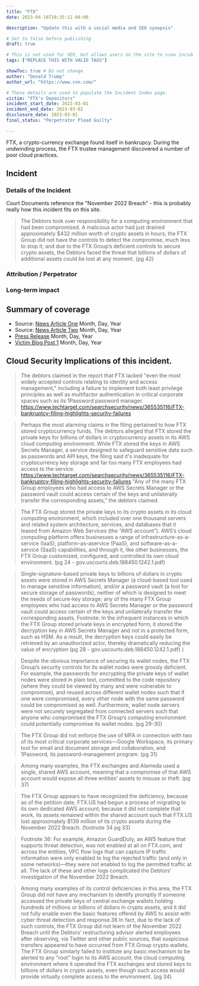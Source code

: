 ```yaml
---
title: "FTX"
date: 2023-04-16T10:35:11-04:00

description: "Update this with a social media and SEO synopsis"

# Set to false before publishing
draft: true

# This is not used for SEO, but allows users on the site to view incidents by keyword
tags: ["REPLACE THIS WITH VALID TAGS"]

showToc: true # Do not change
author: "Donald Trump"
author_url: "https://www.cnn.com/"

# These details are used to populate the Incident Index page.
victim: "FTX's Depositors"
incident_start_date: 2023-03-01
incident_end_date: 2023-03-02
disclosure_date: 2023-03-01
final_status: "Perpetrator Plead Guilty"

---
```



FTX, a crypto-currency exchange found itself in bankrupcy. During the undwinding process, the FTX trustee management discovered a number of poor cloud practices.

<!--more--> <!-- This separates the synopsis from the main body -->

## Incident

### Details of the Incident

Court Documents reference the "November 2022 Breach" - this is probably really how this incident fits on this site.


> The Debtors took over responsibility for a computing environment that had
been compromised. A malicious actor had just drained approximately $432
million worth of crypto assets in hours; the FTX Group did not have the
controls to detect the compromise, much less to stop it; and due to the FTX
Group’s deficient controls to secure crypto assets, the Debtors faced the threat
that billions of dollars of additional assets could be lost at any moment. (pg 42)

### Attribution / Perpetrator

### Long-term impact

## Summary of coverage
* Source: [News Article One](FIXME) Month, Day, Year
* Source: [News Article Two](FIXME) Month, Day, Year
* [Press Release](FIXME) Month, Day, Year
* [Victim Blog Post 1](FIXME) Month, Day, Year

## Cloud Security Implications of this incident.


> The debtors claimed in the report that FTX lacked "even the most widely accepted controls relating to identity and access management," including a failure to implement both least privilege principles as well as multifactor authentication in critical corporate spaces such as its 1Password password manager. https://www.techtarget.com/searchsecurity/news/365535116/FTX-bankruptcy-filing-highlights-security-failures

> Perhaps the most alarming claims in the filing pertained to how FTX stored cryptocurrency funds. The debtors alleged that FTX stored the private keys for billions of dollars in cryptocurrency assets in its AWS cloud computing environment. While FTX stored the keys in AWS Secrets Manager, a service designed to safeguard sensitive data such as passwords and API keys, the filing said it's inadequate for cryptocurrency key storage and far too many FTX employees had access to the service. https://www.techtarget.com/searchsecurity/news/365535116/FTX-bankruptcy-filing-highlights-security-failures
> "Any of the many FTX Group employees who had access to AWS Secrets Manager or the password vault could access certain of the keys and unilaterally transfer the corresponding assets," the debtors claimed.


> The FTX Group stored the private keys to its crypto assets in its cloud computing environment, which included over one thousand servers and related system architecture, services, and databases that it leased from Amazon Web Services (the “AWS account”). AWS’s cloud computing platform offers businesses a range of infrastructure-as-a-service (IaaS), platform-as-aservice (PaaS), and software-as-a-service (SaaS) capabilities, and through it, like other businesses, the FTX Group customized, configured, and controlled its own cloud environment. (pg 24 - gov.uscourts.deb.188450.1242.1.pdf)

> Single-signature-based private keys to billions of dollars in crypto assets were stored in AWS Secrets Manager (a cloud-based tool used to manage sensitive information), and/or a password vault (a tool for secure storage of passwords), neither of which is designed to meet the needs of secure-key storage; any of the many FTX Group employees who had access to AWS Secrets Manager or the password vault could access certain of the keys and unilaterally transfer the corresponding assets. Footnote: In the infrequent instances in which the FTX Group stored private keys in encrypted form, it stored the decryption key in AWS Secrets Manager and not in a protected form, such as HSM. As a result, the decryption keys could easily be retrieved by an unauthorized actor, thereby dramatically reducing the value of encryption (pg 28 - gov.uscourts.deb.188450.1242.1.pdf) )



> Despite the obvious importance of securing its wallet nodes, the FTX Group’s security controls for its wallet nodes were grossly deficient. For example, the passwords for encrypting the private keys of wallet nodes were stored in plain text, committed to the code repository (where they could be viewed by many and were vulnerable to compromise), and reused across different wallet nodes such that if one were compromised, every other node with the same password could be compromised as well. Furthermore, wallet node servers were not securely segregated from connected servers such that anyone who compromised the FTX Group’s computing environment could potentially compromise its wallet nodes. (pg 29-30)


> The FTX Group did not enforce the use of MFA in connection with two of its most critical corporate services—Google Workspace, its primary tool for email and document storage and collaboration, and 1Password, its password-management program. (pg 31)


> Among many examples, the FTX exchanges and Alameda used a single, shared AWS account, meaning that a compromise of that AWS account would expose all three entities’ assets to misuse or theft. (pg 37)

> The FTX Group appears to have recognized the deficiency, because as of the petition date, FTX.US had begun a process of migrating to its own dedicated AWS account; because it did not complete that work, its assets remained within the shared account such that FTX.US lost approximately $139 million of its crypto assets during the November 2022 Breach. (footnote 34 pg 33)

> Footnote 36: For example, Amazon GuardDuty, an AWS feature that supports threat detection, was not enabled at all on FTX.com, and across the entities, VPC flow logs that can capture IP traffic information were only enabled to log the rejected traffic (and only in some networks)—they were not enabled to log the permitted traffic at all. The lack of these and other logs complicated the Debtors’ investigation of the November 2022 Breach.

> Among many examples of its control deficiencies in this area, the FTX Group did not have any mechanism to identify promptly if someone accessed the private keys of central exchange wallets holding hundreds of millions or billions of dollars in crypto assets, and it did not fully enable even the basic features offered by AWS to assist with cyber threat detection and response.36 In fact, due to the lack of such controls, the FTX Group did not learn of the November 2022 Breach until the Debtors’ restructuring advisor alerted employees after observing, via Twitter and other public sources, that suspicious transfers appeared to have occurred from FTX Group crypto wallets. The FTX Group similarly failed to institute any basic mechanism to be alerted to any “root” login to its AWS account, the cloud computing environment where it operated the FTX exchanges and stored keys to billions of dollars in crypto assets, even though such access would provide virtually complete access to the environment.  (pg 34)









